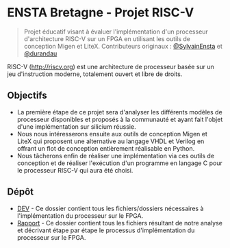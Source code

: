 # ENSTA Bretagne - Projet RISC-V

> Projet éducatif visant à évaluer l'implémentation d'un processeur d'architecture RISC-V sur un FPGA en utilisant les outils de conception Migen et LiteX.
> Contributeurs originaux : [@SylvainEnsta](https://github.com/SylvainEnsta) et [@durandau](https://github.com/durandau)

RISC-V (http://riscv.org) est une architecture de processeur basée sur un jeu d'instruction moderne, totalement ouvert et libre de droits.

## Objectifs

- La première étape de ce projet sera d'analyser les différents modèles de processeur disponibles et proposés à la communauté et ayant fait l'objet d'une implémentation sur silicium réussie.
- Nous nous intéresserons ensuite aux outils de conception Migen et LiteX qui proposent une alternative au langage VHDL et Verilog en offrant un flot de conception entièrement réalisable en Python.
- Nous tâcherons enfin de réaliser une implémentation via ces outils de conception et de réaliser l'exécution d'un programme en langage C pour le processeur RISC-V qui aura été choisi.

## Dépôt

- [DEV](./DEV/) - Ce dossier contient tous les fichiers/dossiers nécessaires  à l'implémentation du processeur sur le FPGA.
- [Rapport](./Rapport/) - Ce dossier contient tous les fichiers résultant de notre analyse et décrivant étape par étape le processus d'implémentation du processeur sur le FPGA.


